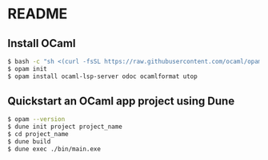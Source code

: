 # README

## Install OCaml

```bash
$ bash -c "sh <(curl -fsSL https://raw.githubusercontent.com/ocaml/opam/master/shell/install.sh)"
$ opam init
$ opam install ocaml-lsp-server odoc ocamlformat utop
```

## Quickstart an OCaml app project using Dune

```bash
$ opam --version
$ dune init project project_name
$ cd project_name
$ dune build
$ dune exec ./bin/main.exe
```
